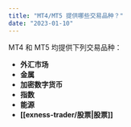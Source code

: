 ```yaml
---
title: "MT4/MT5 提供哪些交易品种？"
date: "2023-01-10"
---
```


MT4 和 MT5 均提供下列交易品种：

- **外汇市场**
- **金属**
- **加密数字货币**
- **指数**
- **能源**
- **[[exness-trader/股票|股票]]**
